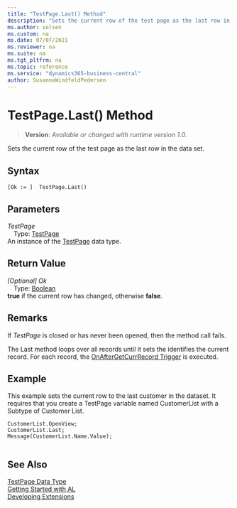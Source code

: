 ```yaml
---
title: "TestPage.Last() Method"
description: "Sets the current row of the test page as the last row in the data set."
ms.author: solsen
ms.custom: na
ms.date: 07/07/2021
ms.reviewer: na
ms.suite: na
ms.tgt_pltfrm: na
ms.topic: reference
ms.service: "dynamics365-business-central"
author: SusanneWindfeldPedersen
---
```

[//]: # (START>DO_NOT_EDIT)
[//]: # (IMPORTANT:Do not edit any of the content between here and the END>DO_NOT_EDIT.)
[//]: # (Any modifications should be made in the .xml files in the ModernDev repo.)
# TestPage.Last() Method
> **Version**: _Available or changed with runtime version 1.0._

Sets the current row of the test page as the last row in the data set.


## Syntax
```AL
[Ok := ]  TestPage.Last()
```

## Parameters
*TestPage*  
&emsp;Type: [TestPage](testpage-data-type.md)  
An instance of the [TestPage](testpage-data-type.md) data type.  

## Return Value
*[Optional] Ok*  
&emsp;Type: [Boolean](../boolean/boolean-data-type.md)  
**true** if the current row has changed, otherwise **false**.


[//]: # (IMPORTANT: END>DO_NOT_EDIT)

## Remarks  
If *TestPage* is closed or has never been opened, then the method call fails.  

The Last method loops over all records until it sets  the identifies the current record.  For each record, the [OnAfterGetCurrRecord Trigger](../../triggers-auto/page/devenv-onaftergetcurrrecord-page-trigger.md) is executed.  
  
## Example  
 This example sets the current row to the last customer in the dataset. It requires that you create a TestPage variable named CustomerList with a Subtype of Customer List.  
  
```al
CustomerList.OpenView;  
CustomerList.Last;  
Message(CustomerList.Name.Value);  
  
```

## See Also
[TestPage Data Type](testpage-data-type.md)  
[Getting Started with AL](../../devenv-get-started.md)  
[Developing Extensions](../../devenv-dev-overview.md)